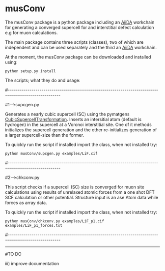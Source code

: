 # musConv

The musConv package is a python package including an [AiiDA](www.aiida.net) workchain for generating a converged supercell for and interstitial defect calculation e.g for muon calculations. 

The main package contains three scripts (classes), two of which are independent and can be used separately and the third an [AiiDA](www.aiida.net) workchain.

At the moment, the musConv package can be downloaded and installed  using:

```python setup.py install```

The scripts; what they do and usage:


#--------------------------------------------------------------------------------------------------------

#1-->supcgen.py

Generates a nearly cubic supercell (SC) using the pymatgens [CubicSupercellTransformation](https://pymatgen.org/pymatgen.transformations.advanced_transformations.html).
Inserts an intersitial atom (default is hydrogen) in the supercell 
at a Voronoi interstitial site. One of it methods initializes the 
supercell generation and the other re-initializes generation of a 
larger supercell-size than the former.

To quickly run the script if installed import the class, when not installed try:

```python musConv/supcgen.py examples/LiF.cif```



#--------------------------------------------------------------------------------------------------------


#2-->chkconv.py

This script checks if a supercell (SC) size is converged for muon site calculations
using results of unrelaxed atomic forces from a one shot DFT SCF calculation 
or other potential. Structure input is an ase Atom data while forces as array data.

To quickly run the script if installed import the class, when not installed try:

```python musConv/chkconv.py examples/LiF_p1.cif examples/LiF_p1_forces.txt```

#--------------------------------------------------------------------------------------------------------


****
#TO DO

iii) improve documentation
